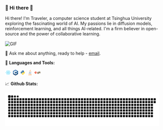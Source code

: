 ### :wave: Hi there 👋

Hi there! I'm Traveler, a computer science student at Tsinghua University exploring the fascinating world of AI. My passions lie in diffusion models, reinforcement learning, and all things AI-related. I'm a firm believer in open-source and the power of collaborative learning.

<img align="center" alt="GIF" src="./code.gif?raw=true" width="500" height="320" />

💬 Ask me about anything, ready to help - [email](mailto:1928002347@qq.com).

🔧 **Languages and Tools:**  

<code><img height="20" src="https://raw.githubusercontent.com/github/explore/80688e429a7d4ef2fca1e82350fe8e3517d3494d/topics/react/react.png"></code>
<code><img height="20" src="https://raw.githubusercontent.com/github/explore/80688e429a7d4ef2fca1e82350fe8e3517d3494d/topics/cpp/cpp.png"></code>
<code><img height="20" src="https://raw.githubusercontent.com/github/explore/80688e429a7d4ef2fca1e82350fe8e3517d3494d/topics/python/python.png"></code>
<code><img height="20" src="https://raw.githubusercontent.com/github/explore/80688e429a7d4ef2fca1e82350fe8e3517d3494d/topics/java/java.png"></code>
<code><img height="20" src="https://raw.githubusercontent.com/github/explore/80688e429a7d4ef2fca1e82350fe8e3517d3494d/topics/git/git.png"></code>

📈 **Github Stats:**



![亮色](https://raw.githubusercontent.com/traveler2333/traveler2333/output/github-contribution-grid-snake.svg)
